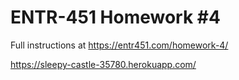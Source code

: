 # ENTR-451 Homework #4

Full instructions at https://entr451.com/homework-4/

https://sleepy-castle-35780.herokuapp.com/
